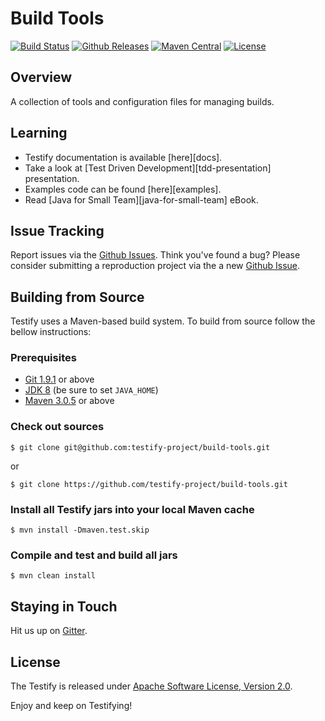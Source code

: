 # Build Tools
[![Build Status](https://travis-ci.org/testify-project/build-tools.svg?branch=develop)](https://travis-ci.org/testify-project/build-tools)
[![Github Releases](https://img.shields.io/github/downloads/testify-project/build-tools/latest/total.svg)]()
[![Maven Central](https://maven-badges.herokuapp.com/maven-central/org.testifyproject.build-tools/parent/badge.svg?style=flat)](https://maven-badges.herokuapp.com/maven-central/org.testifyproject.build-tools)
[![License](https://img.shields.io/github/license/testify-project/build-tools.svg)](LICENSE)

## Overview
A collection of tools and configuration files for managing builds.

## Learning
- Testify documentation is available [here][docs].
- Take a look at [Test Driven Development][tdd-presentation] presentation.
- Examples code can be found [here][examples].
- Read [Java for Small Team][java-for-small-team] eBook.

## Issue Tracking
Report issues via the [Github Issues][github-issues]. Think you've found a bug?
Please consider submitting a reproduction project via the a new [Github Issue][github-issues-new].

## Building from Source
Testify uses a Maven-based build system. To build from source follow the bellow instructions:

### Prerequisites
- [Git 1.9.1](https://git-scm.com/downloads) or above
- [JDK 8](https://docs.oracle.com/javase/8/docs/technotes/guides/install/install_overview.html) (be sure to set `JAVA_HOME`)
- [Maven 3.0.5](https://maven.apache.org/download.cgi) or above

### Check out sources
```
$ git clone git@github.com:testify-project/build-tools.git
```

or

```
$ git clone https://github.com/testify-project/build-tools.git
```

### Install all Testify jars into your local Maven cache
```
$ mvn install -Dmaven.test.skip
```

### Compile and test and build all jars
```
$ mvn clean install
```

## Staying in Touch
Hit us up on [Gitter][gitter].

## License
The Testify is released under [Apache Software License, Version 2.0](LICENSE).

Enjoy and keep on Testifying!

[github-issues]: https://github.com/testify-project/build-tools/issues
[github-issues-new]: https://github.com/testify-project/build-tools/issues/new
[gitter]: https://gitter.im/testify-project/Lobby